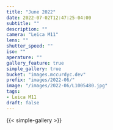 ```yaml
---
title: "June 2022"
date: 2022-07-02T12:47:25-04:00
subtitle: ""
description: ""
camera: "Leica M11"
lens: ""
shutter_speed: ""
iso: ""
aperature: ""
gallery_feature: true
simple_gallery: true
bucket: "images.mccurdyc.dev"
prefix: "images/2022-06/"
image: "/images/2022-06/L1005480.jpg"
tags:
- Leica M11
draft: false
---
```


{{< simple-gallery >}}
